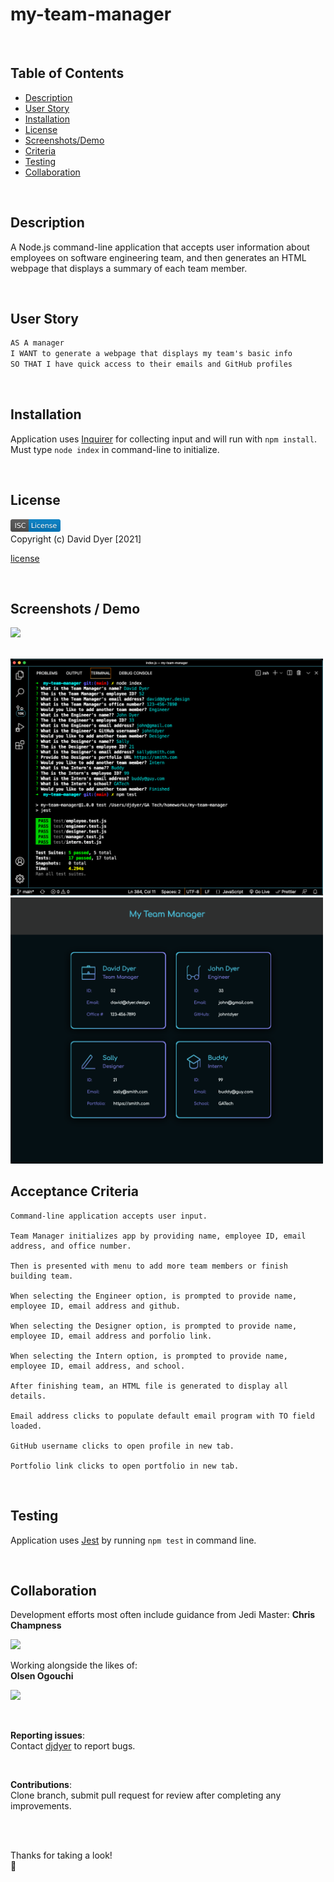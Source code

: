 # my-team-manager

<br />

## Table of Contents

- [Description](#description)
- [User Story](#user-story)
- [Installation](#installation)
- [License](#license)
- [Screenshots/Demo](#screenshots-demo)
- [Criteria](#acceptance-criteria)
- [Testing](#testing)
- [Collaboration](#collaboration)

<br />

## Description

A Node.js command-line application that accepts user information about employees on software engineering team, and then generates an HTML webpage that displays a summary of each team member.

<br />

## User Story

```md
AS A manager
I WANT to generate a webpage that displays my team's basic info
SO THAT I have quick access to their emails and GitHub profiles
```

<br />

## Installation

Application uses [Inquirer](https://www.npmjs.com/package/inquirer) for collecting input and will run with `npm install`. Must type `node index` in command-line to initialize.

<br />

## License

<img src="./Assets/icons/isc.svg" height="20px"> <br />
Copyright (c) David Dyer [2021]

[license](https://choosealicense.com/licenses/isc/)

<br />

## Screenshots / Demo

[![](Assets/team_manager_youtube_ss.png)](https://youtu.be/JRo6DSLCqNw)

<br />

<img src="Assets/demo/team_manager_terminal.png" width = "500">
<img src="Assets/demo/team_manager_rendered.png" width = "500">

<br />

## Acceptance Criteria

```
Command-line application accepts user input.

Team Manager initializes app by providing name, employee ID, email address, and office number.

Then is presented with menu to add more team members or finish building team.

When selecting the Engineer option, is prompted to provide name, employee ID, email address and github.

When selecting the Designer option, is prompted to provide name, employee ID, email address and porfolio link.

When selecting the Intern option, is prompted to provide name, employee ID, email address, and school.

After finishing team, an HTML file is generated to display all details.

Email address clicks to populate default email program with TO field loaded.

GitHub username clicks to open profile in new tab.

Portfolio link clicks to open portfolio in new tab.

```

<br />

## Testing

Application uses [Jest](https://www.npmjs.com/package/jest) by running `npm test` in command line.

<br />

## Collaboration

Development efforts most often include guidance from Jedi Master: **Chris Champness**

<a href= "https://github.com/CChampness"><img src=
"https://avatars.githubusercontent.com/u/87551272?v=4" width="50px"/></a>

Working alongside the likes of:  
**Olsen Ogouchi**

<a href="https://github.com/Chrisolsen1993"><img src="https://chrisolsen1993.github.io/Updated-Portfolio/assets/images/avatar.jpeg" width="50px"/></a>

<br />

**Reporting issues**:  
Contact [djdyer](https://www.github.com/djdyer) to report bugs.

<br />

**Contributions**:  
Clone branch, submit pull request for review after completing any improvements.

<br />
<br />

Thanks for taking a look!  
👋
